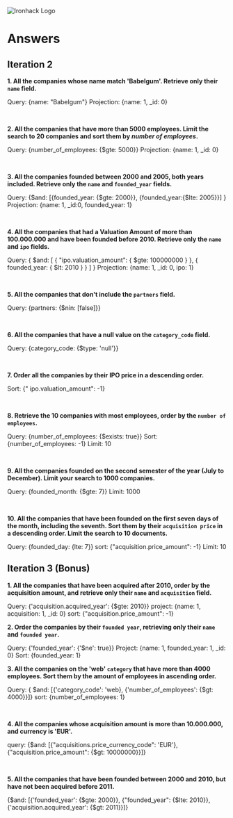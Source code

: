 ![Ironhack Logo](https://i.imgur.com/1QgrNNw.png)

# Answers

## Iteration 2

**1. All the companies whose name match 'Babelgum'. Retrieve only their `name` field.**

Query: {name: "Babelgum"}
Projection: {name: 1, _id: 0}

<br>

**2. All the companies that have more than 5000 employees. Limit the search to 20 companies and sort them by *number of employees*.**

Query: {number_of_employees: {$gte: 5000}}
Projection: {name: 1, _id: 0}

<br>

**3. All the companies founded between 2000 and 2005, both years included. Retrieve only the `name` and `founded_year` fields.**

Query: {$and: [{founded_year: {$gte: 2000}}, {founded_year:{$lte: 2005}}] }
Projection: {name: 1, _id:0, founded_year: 1}

<br>

**4. All the companies that had a Valuation Amount of more than 100.000.000 and have been founded before 2010. Retrieve only the `name` and `ipo` fields.**

Query: {
  $and: [
    { "ipo.valuation_amount": { $gte: 100000000 } },
    { founded_year: { $lt: 2010 } }
  ]
}
Projection: {name: 1, _id: 0, ipo: 1}

<br>

**5. All the companies that don't include the `partners` field.**

 Query: {partners: {$nin: [false]}}

<br>

**6. All the companies that have a null value on the `category_code` field.**

Query: {category_code: {$type: 'null'}}

<br>

**7. Order all the companies by their IPO price in a descending order.**

Sort: {" ipo.valuation_amount": -1}

<br>

**8. Retrieve the 10 companies with most employees, order by the `number of employees`.**

Query: {number_of_employees: {$exists: true}}
Sort: {number_of_employees: -1}
Limit: 10

<br>

**9. All the companies founded on the second semester of the year (July to December). Limit your search to 1000 companies.**

Query: {founded_month: {$gte: 7}}
Limit: 1000

<br>

**10. All the companies that have been founded on the first seven days of the month, including the seventh. Sort them by their `acquisition price` in a descending order. Limit the search to 10 documents.**

Query: {founded_day: {lte: 7}}
sort: {"acquisition.price_amount": -1}
Limit: 10
<br>

## Iteration 3 (Bonus)

**1. All the companies that have been acquired after 2010, order by the acquisition amount, and retrieve only their `name` and `acquisition` field.**

Query: {'acquisition.acquired_year': {$gte: 2010}}
project: {name: 1, acquisition: 1, _id: 0}
sort: {"acquisition.price_amount": -1}
<br>

**2. Order the companies by their `founded year`, retrieving only their `name` and `founded year`.**

Query: {'founded_year': {'$ne': true}}
Project: {name: 1, founded_year: 1, _id: 0}
Sort: {founded_year: 1}
<br>

**3. All the companies on the 'web' `category` that have more than 4000 employees. Sort them by the amount of employees in ascending order.**

Query: { $and: [{'category_code': 'web}, {'number_of_employees': {$gt: 4000}}]}
sort: {number_of_employees: 1}

<br>

**4. All the companies whose acquisition amount is more than 10.000.000, and currency is 'EUR'.**

query: {$and: [{"acquisitions.price_currency_code": 'EUR'}, {"acquisition.price_amount": {$gt: 10000000}}]}

<br>

**5. All the companies that have been founded between 2000 and 2010, but have not been acquired before 2011.**

{$and: [{'founded_year': {$gte: 2000}}, {"founded_year": {$lte: 2010}}, {'acquisition.acquired_year': {$gt: 2011}}]}
<br>
